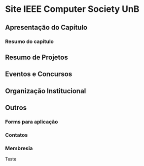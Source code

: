 # Site IEEE Computer Society UnB

## Apresentação do Capítulo
### Resumo do capítulo
## Resumo de Projetos
## Eventos e Concursos
## Organização Institucional
## Outros
### Forms para aplicação
### Contatos
### Membresia

Teste
